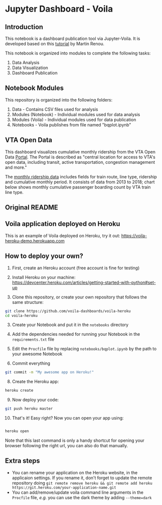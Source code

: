 # Jupyter Dashboard - Voila

## Introduction
This notebook is a dashboard publication tool via Jupyter-Voila. It is developed based on this [tutorial](https://github.com/voila-dashboards/voila-heroku) by Martin Renou.

This notebook is organized into modules to complete the following tasks:

1. Data Analysis
2. Data Visualization
3. Dashboard Publication

## Notebook Modules

This repository is organized into the following folders:

1. Data - Contains CSV files used for analysis
2. Modules (Notebook) - Individual modules used for data analysis
3. Modules (Voila) - Individual modules used for data publication
4. Notebooks - Voila publishes from file named "bqplot.ipynb"

## VTA Open Data

This dashboard visualizes cumulative monthly ridership from the VTA Open Data [Portal](http://data.vta.org/). The Portal is described as "central location for access to VTA's open data, including transit, active transportation, congestion management and more."

The [monthly ridership data](http://data.vta.org/datasets/ridership-by-route-cumulative-monthly) includes fields for train route, line type, ridership and cumulative monthly period. It consists of data from 2013 to 2018; chart below shows monthly cumulative passenger boarding count by VTA train line type.

## Original README

## Voila application deployed on Heroku

This is an example of Voila deployed on Heroku, try it out: https://voila-heroku-demo.herokuapp.com

## How to deploy your own?

1. First, create an Heroku account (free account is fine for testing)

2. Install Heroku on your machine: https://devcenter.heroku.com/articles/getting-started-with-python#set-up

2. Clone this repository, or create your own repository that follows the same structure:

```bash
git clone https://github.com/voila-dashboards/voila-heroku
cd voila-heroku
```

3. Create your Notebook and put it in the `notebooks` directory

5. Add the dependencies needed for running your Notebook in the `requirements.txt` file

6. Edit the `Procfile` file by replacing `notebooks/bqplot.ipynb` by the path to your awesome Notebook

7. Commit everything

```bash
git commit -m "My awesome app on Heroku!"
```

8. Create the Heroku app:

```bash
heroku create
```

9. Now deploy your code:

```bash
git push heroku master
```

10. That's it! Easy right? Now you can open your app using:

```bash

heroku open
```

Note that this last command is only a handy shortcut for opening your browser following the right url, you can also do that manually.

## Extra steps

- You can rename your application on the Heroku website, in the applicaion settings. If you rename it, don't forget to update the remote repository doing `git remote remove heroku && git remote add heroku https://git.heroku.com/your-application-name.git`
- You can add/remove/update voila command line arguments in the `Procfile` file, _e.g._ you can use the dark theme by adding `--theme=dark`
